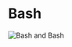 # Bash
![Bash and Bash](http://sd.keepcalm-o-matic.co.uk/i/keep-calm-and-bash-bash-bash.png "Bash")
